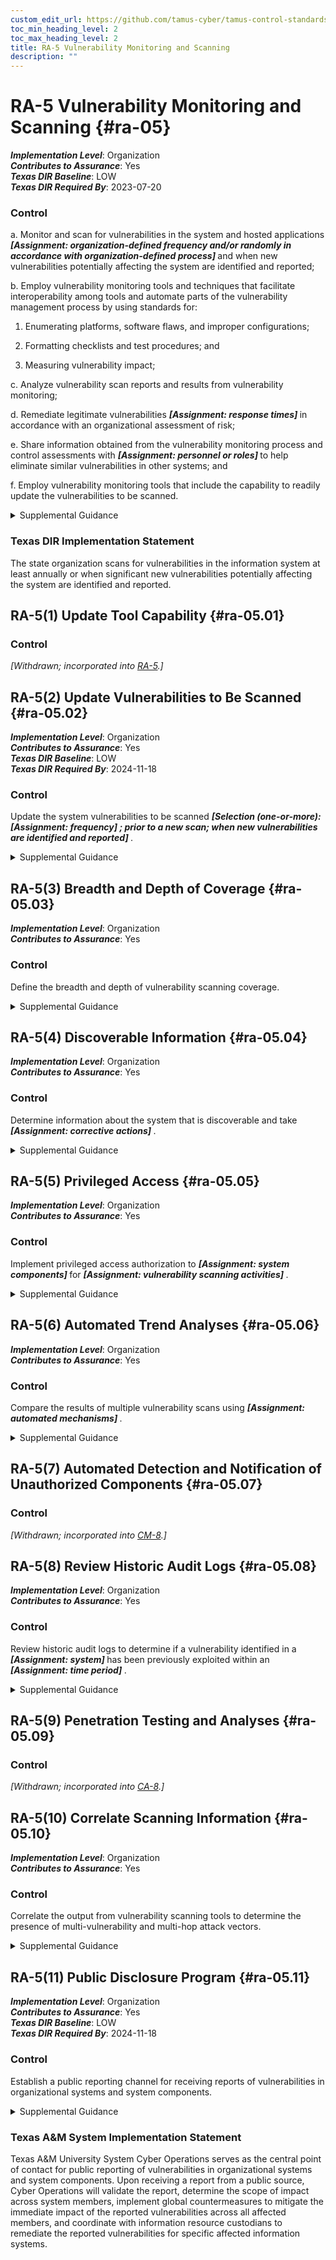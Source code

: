 ```yaml
---
custom_edit_url: https://github.com/tamus-cyber/tamus-control-standards/tree/main/content/tamus.edu/TAMUS_profile.yaml
toc_min_heading_level: 2
toc_max_heading_level: 2
title: RA-5 Vulnerability Monitoring and Scanning
description: ""
---
```


# RA-5 Vulnerability Monitoring and Scanning {#ra-05}

_**Implementation Level**_: Organization\
_**Contributes to Assurance**_: Yes\
_**Texas DIR Baseline**_: LOW\
_**Texas DIR Required By**_: 2023-07-20

### Control



a. Monitor and scan for vulnerabilities in the system and hosted applications <strong title="ra-5_prm_1"> <em>[Assignment: organization-defined frequency and/or randomly in accordance with organization-defined process]</em> </strong> and when new vulnerabilities potentially affecting the system are identified and reported;

b. Employ vulnerability monitoring tools and techniques that facilitate interoperability among tools and automate parts of the vulnerability management process by using standards for:

1. Enumerating platforms, software flaws, and improper configurations;

2. Formatting checklists and test procedures; and

3. Measuring vulnerability impact;

c. Analyze vulnerability scan reports and results from vulnerability monitoring;

d. Remediate legitimate vulnerabilities <strong title="ra-05_odp.03"> <em>[Assignment: response times]</em> </strong> in accordance with an organizational assessment of risk;

e. Share information obtained from the vulnerability monitoring process and control assessments with <strong title="ra-05_odp.04"> <em>[Assignment: personnel or roles]</em> </strong> to help eliminate similar vulnerabilities in other systems; and

f. Employ vulnerability monitoring tools that include the capability to readily update the vulnerabilities to be scanned.


<details><summary>Supplemental Guidance</summary>Security categorization of information and systems guides the frequency and comprehensiveness of vulnerability monitoring (including scans). Organizations determine the required vulnerability monitoring for system components, ensuring that the potential sources of vulnerabilities—such as infrastructure components (e.g., switches, routers, guards, sensors), networked printers, scanners, and copiers—are not overlooked. The capability to readily update vulnerability monitoring tools as new vulnerabilities are discovered and announced and as new scanning methods are developed helps to ensure that new vulnerabilities are not missed by employed vulnerability monitoring tools. The vulnerability monitoring tool update process helps to ensure that potential vulnerabilities in the system are identified and addressed as quickly as possible. Vulnerability monitoring and analyses for custom software may require additional approaches, such as static analysis, dynamic analysis, binary analysis, or a hybrid of the three approaches. Organizations can use these analysis approaches in source code reviews and in a variety of tools, including web-based application scanners, static analysis tools, and binary analyzers.<br/><br/>Vulnerability monitoring includes scanning for patch levels; scanning for functions, ports, protocols, and services that should not be accessible to users or devices; and scanning for flow control mechanisms that are improperly configured or operating incorrectly. Vulnerability monitoring may also include continuous vulnerability monitoring tools that use instrumentation to continuously analyze components. Instrumentation-based tools may improve accuracy and may be run throughout an organization without scanning. Vulnerability monitoring tools that facilitate interoperability include tools that are Security Content Automated Protocol (SCAP)-validated. Thus, organizations consider using scanning tools that express vulnerabilities in the Common Vulnerabilities and Exposures (CVE) naming convention and that employ the Open Vulnerability Assessment Language (OVAL) to determine the presence of vulnerabilities. Sources for vulnerability information include the Common Weakness Enumeration (CWE) listing and the National Vulnerability Database (NVD). Control assessments, such as red team exercises, provide additional sources of potential vulnerabilities for which to scan. Organizations also consider using scanning tools that express vulnerability impact by the Common Vulnerability Scoring System (CVSS).<br/><br/>Vulnerability monitoring includes a channel and process for receiving reports of security vulnerabilities from the public at-large. Vulnerability disclosure programs can be as simple as publishing a monitored email address or web form that can receive reports, including notification authorizing good-faith research and disclosure of security vulnerabilities. Organizations generally expect that such research is happening with or without their authorization and can use public vulnerability disclosure channels to increase the likelihood that discovered vulnerabilities are reported directly to the organization for remediation.<br/><br/>Organizations may also employ the use of financial incentives (also known as "bug bounties" ) to further encourage external security researchers to report discovered vulnerabilities. Bug bounty programs can be tailored to the organization’s needs. Bounties can be operated indefinitely or over a defined period of time and can be offered to the general public or to a curated group. Organizations may run public and private bounties simultaneously and could choose to offer partially credentialed access to certain participants in order to evaluate security vulnerabilities from privileged vantage points.</details>

### Texas DIR Implementation Statement

The state organization scans for vulnerabilities in the information system at least annually or when significant new vulnerabilities potentially affecting the system are identified and reported.



## RA-5(1) Update Tool Capability {#ra-05.01}

### Control

<em>[Withdrawn; incorporated into [RA-5](/catalog/ra/ra-05).]</em>



## RA-5(2) Update Vulnerabilities to Be Scanned {#ra-05.02}

_**Implementation Level**_: Organization\
_**Contributes to Assurance**_: Yes\
_**Texas DIR Baseline**_: LOW\
_**Texas DIR Required By**_: 2024-11-18

### Control

Update the system vulnerabilities to be scanned <strong title="ra-05.02_odp.01"> <em>[Selection (one-or-more): <strong title="ra-05.02_odp.02"> <em>[Assignment: frequency]</em> </strong>; prior to a new scan; when new vulnerabilities are identified and reported]</em> </strong>.


<details><summary>Supplemental Guidance</summary>Due to the complexity of modern software, systems, and other factors, new vulnerabilities are discovered on a regular basis. It is important that newly discovered vulnerabilities are added to the list of vulnerabilities to be scanned to ensure that the organization can take steps to mitigate those vulnerabilities in a timely manner.</details>


## RA-5(3) Breadth and Depth of Coverage {#ra-05.03}

_**Implementation Level**_: Organization\
_**Contributes to Assurance**_: Yes

### Control

Define the breadth and depth of vulnerability scanning coverage.


<details><summary>Supplemental Guidance</summary>The breadth of vulnerability scanning coverage can be expressed as a percentage of components within the system, by the particular types of systems, by the criticality of systems, or by the number of vulnerabilities to be checked. Conversely, the depth of vulnerability scanning coverage can be expressed as the level of the system design that the organization intends to monitor (e.g., component, module, subsystem, element). Organizations can determine the sufficiency of vulnerability scanning coverage with regard to its risk tolerance and other factors. Scanning tools and how the tools are configured may affect the depth and coverage. Multiple scanning tools may be needed to achieve the desired depth and coverage. [SP 800-53A](#a21aef46-7330-48a0-b2e1-c5bb8b2dd11d) provides additional information on the breadth and depth of coverage.</details>


## RA-5(4) Discoverable Information {#ra-05.04}

_**Implementation Level**_: Organization\
_**Contributes to Assurance**_: Yes

### Control

Determine information about the system that is discoverable and take <strong title="ra-05.04_odp"> <em>[Assignment: corrective actions]</em> </strong>.


<details><summary>Supplemental Guidance</summary>Discoverable information includes information that adversaries could obtain without compromising or breaching the system, such as by collecting information that the system is exposing or by conducting extensive web searches. Corrective actions include notifying appropriate organizational personnel, removing designated information, or changing the system to make the designated information less relevant or attractive to adversaries. This enhancement excludes intentionally discoverable information that may be part of a decoy capability (e.g., honeypots, honeynets, or deception nets) deployed by the organization.</details>


## RA-5(5) Privileged Access {#ra-05.05}

_**Implementation Level**_: Organization\
_**Contributes to Assurance**_: Yes

### Control

Implement privileged access authorization to <strong title="ra-05.05_odp.01"> <em>[Assignment: system components]</em> </strong> for <strong title="ra-05.05_odp.02"> <em>[Assignment: vulnerability scanning activities]</em> </strong>.


<details><summary>Supplemental Guidance</summary>In certain situations, the nature of the vulnerability scanning may be more intrusive, or the system component that is the subject of the scanning may contain classified or controlled unclassified information, such as personally identifiable information. Privileged access authorization to selected system components facilitates more thorough vulnerability scanning and protects the sensitive nature of such scanning.</details>


## RA-5(6) Automated Trend Analyses {#ra-05.06}

_**Implementation Level**_: Organization\
_**Contributes to Assurance**_: Yes

### Control

Compare the results of multiple vulnerability scans using <strong title="ra-05.06_odp"> <em>[Assignment: automated mechanisms]</em> </strong>.


<details><summary>Supplemental Guidance</summary>Using automated mechanisms to analyze multiple vulnerability scans over time can help determine trends in system vulnerabilities and identify patterns of attack.</details>


## RA-5(7) Automated Detection and Notification of Unauthorized Components {#ra-05.07}

### Control

<em>[Withdrawn; incorporated into [CM-8](/catalog/cm/cm-08).]</em>



## RA-5(8) Review Historic Audit Logs {#ra-05.08}

_**Implementation Level**_: Organization\
_**Contributes to Assurance**_: Yes

### Control

Review historic audit logs to determine if a vulnerability identified in a <strong title="ra-05.08_odp.01"> <em>[Assignment: system]</em> </strong> has been previously exploited within an <strong title="ra-05.08_odp.02"> <em>[Assignment: time period]</em> </strong>.


<details><summary>Supplemental Guidance</summary>Reviewing historic audit logs to determine if a recently detected vulnerability in a system has been previously exploited by an adversary can provide important information for forensic analyses. Such analyses can help identify, for example, the extent of a previous intrusion, the trade craft employed during the attack, organizational information exfiltrated or modified, mission or business capabilities affected, and the duration of the attack.</details>


## RA-5(9) Penetration Testing and Analyses {#ra-05.09}

### Control

<em>[Withdrawn; incorporated into [CA-8](/catalog/ca/ca-08).]</em>



## RA-5(10) Correlate Scanning Information {#ra-05.10}

_**Implementation Level**_: Organization\
_**Contributes to Assurance**_: Yes

### Control

Correlate the output from vulnerability scanning tools to determine the presence of multi-vulnerability and multi-hop attack vectors.


<details><summary>Supplemental Guidance</summary>An attack vector is a path or means by which an adversary can gain access to a system in order to deliver malicious code or exfiltrate information. Organizations can use attack trees to show how hostile activities by adversaries interact and combine to produce adverse impacts or negative consequences to systems and organizations. Such information, together with correlated data from vulnerability scanning tools, can provide greater clarity regarding multi-vulnerability and multi-hop attack vectors. The correlation of vulnerability scanning information is especially important when organizations are transitioning from older technologies to newer technologies (e.g., transitioning from IPv4 to IPv6 network protocols). During such transitions, some system components may inadvertently be unmanaged and create opportunities for adversary exploitation.</details>


## RA-5(11) Public Disclosure Program {#ra-05.11}

_**Implementation Level**_: Organization\
_**Contributes to Assurance**_: Yes\
_**Texas DIR Baseline**_: LOW\
_**Texas DIR Required By**_: 2024-11-18

### Control

Establish a public reporting channel for receiving reports of vulnerabilities in organizational systems and system components.


<details><summary>Supplemental Guidance</summary>The reporting channel is publicly discoverable and contains clear language authorizing good-faith research and the disclosure of vulnerabilities to the organization. The organization does not condition its authorization on an expectation of indefinite non-disclosure to the public by the reporting entity but may request a specific time period to properly remediate the vulnerability.</details>

### Texas A&M System Implementation Statement

Texas A&M University System Cyber Operations serves as the central point of contact for public reporting of vulnerabilities in organizational systems and system components. Upon receiving a report from a public source, Cyber Operations will validate the report, determine the scope of impact across system members, implement global countermeasures to mitigate the immediate impact of the reported vulnerabilities across all affected members, and coordinate with information resource custodians to remediate the reported vulnerabilities for specific affected information systems.

